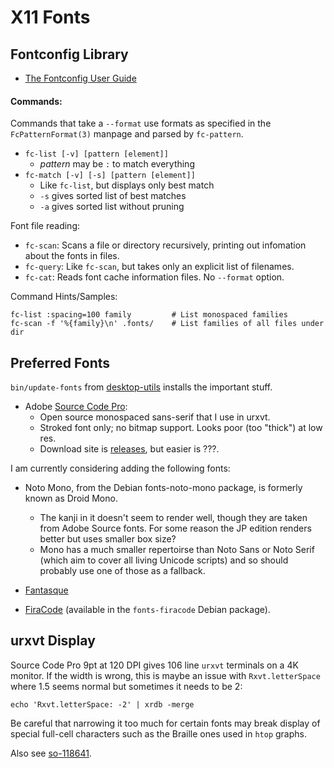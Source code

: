 X11 Fonts
=========


Fontconfig Library
------------------

* [The Fontconfig User Guide][fc-user]

#### Commands:

Commands that take a `--format` use formats as specified in the
`FcPatternFormat(3)` manpage and parsed by `fc-pattern`.

* `fc-list [-v] [pattern [element]]`
  - _pattern_ may be `:` to match everything
* `fc-match [-v] [-s] [pattern [element]]`
  - Like `fc-list`, but displays only best match
  - `-s` gives sorted list of best matches
  - `-a` gives sorted list without pruning

Font file reading:
* `fc-scan`: Scans a file or directory recursively, printing out infomation
  about the fonts in files.
* `fc-query`: Like `fc-scan`, but takes only an explicit list of filenames.
* `fc-cat`: Reads font cache information files. No `--format` option.

Command Hints/Samples:

    fc-list :spacing=100 family         # List monospaced families
    fc-scan -f '%{family}\n' .fonts/    # List families of all files under dir


Preferred Fonts
---------------

`bin/update-fonts` from [desktop-utils] installs the important stuff.

* Adobe [Source Code Pro][scp]:  
  - Open source monospaced sans-serif that I use in urxvt.
  - Stroked font only; no bitmap support. Looks poor (too "thick") at low res.
  - Download site is [releases][scp-releases], but easier is ???.

I am currently considering adding the following fonts:

* Noto Mono, from the Debian fonts-noto-mono package, is formerly
  known as Droid Mono.
  - The kanji in it doesn't seem to render well, though they are taken
    from Adobe Source fonts. For some reason the JP edition renders
    better but uses smaller box size?
  - Mono has a much smaller repertoirse than Noto Sans or Noto Serif
    (which aim to cover all living Unicode scripts) and so should
    probably use one of those as a fallback.

* [Fantasque](https://github.com/belluzj/fantasque-sans)

* [FiraCode](https://github.com/tonsky/FiraCode/wiki)
  (available in the `fonts-firacode` Debian package).


urxvt Display
-------------

Source Code Pro 9pt at 120 DPI gives 106 line `urxvt` terminals on a
4K monitor. If the width is wrong, this is maybe an issue with
`Rxvt.letterSpace` where 1.5 seems normal but sometimes it needs to be 2:

    echo 'Rxvt.letterSpace: -2' | xrdb -merge

Be careful that narrowing it too much for certain fonts may break
display of special full-cell characters such as the Braille ones used
in `htop` graphs.

Also see [so-118641].



[so-118641]: https://unix.stackexchange.com/q/118641/10489
[desktop-utils]: https://github.com/0cjs/desktop-utils
[fc-user]: https://www.freedesktop.org/software/fontconfig/fontconfig-user.html
[scp-releases]: https://github.com/adobe-fonts/source-code-pro/releases
[scp]: https://en.wikipedia.org/wiki/Source_Code_Pro

